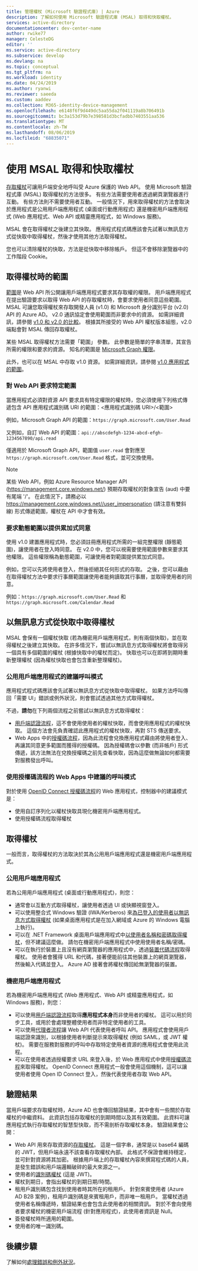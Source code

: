```yaml
---
title: 管理權杖 (Microsoft 驗證程式庫) | Azure
description: 了解如何使用 Microsoft 驗證程式庫 (MSAL) 取得和快取權杖。
services: active-directory
documentationcenter: dev-center-name
author: rwike77
manager: CelesteDG
editor: ''
ms.service: active-directory
ms.subservice: develop
ms.devlang: na
ms.topic: conceptual
ms.tgt_pltfrm: na
ms.workload: identity
ms.date: 04/24/2019
ms.author: ryanwi
ms.reviewer: saeeda
ms.custom: aaddev
ms.collection: M365-identity-device-management
ms.openlocfilehash: e6148f6f9d449dc5aa55da2f041119a8b706491b
ms.sourcegitcommit: bc3a153d79b7e398581d3bcfadbb7403551aa536
ms.translationtype: MT
ms.contentlocale: zh-TW
ms.lasthandoff: 08/06/2019
ms.locfileid: "68835071"
---
```

# <a name="acquiring-and-caching-tokens-using-msal"></a>使用 MSAL 取得和快取權杖
[存取權杖](access-tokens.md)可讓用戶端安全地呼叫受 Azure 保護的 Web API。 使用 Microsoft 驗證程式庫 (MSAL) 取得權杖的方法很多。 有些方法需要使用者透過網頁瀏覽器進行互動。 有些方法則不需要使用者互動。 一般情況下，用來取得權杖的方法會取決於應用程式是公用用戶端應用程式 (桌面或行動應用程式) 還是機密用戶端應用程式 (Web 應用程式、Web API 或精靈應用程式，如 Windows 服務)。

MSAL 會在取得權杖之後建立其快取。  應用程式程式碼應該會先試著以無訊息方式從快取中取得權杖，然後才使用其他方法取得權杖。

您也可以清除權杖的快取，方法是從快取中移除帳戶。 但這不會移除瀏覽器中的工作階段 Cookie。

## <a name="scopes-when-acquiring-tokens"></a>取得權杖時的範圍
[範圍](v2-permissions-and-consent.md)是 Web API 所公開讓用戶端應用程式要求其存取權的權限。 用戶端應用程式在提出驗證要求以取得 Web API 的存取權杖時，會要求使用者同意這些範圍。 MSAL 可讓您取得權杖來存取開發人員 (v1.0) 和 Microsoft 身分識別平台 (v2.0) API 的 Azure AD。 v2.0 通訊協定會使用範圍而非要求中的資源。 如需詳細資訊，請參閱 [v1.0 和 v2.0 的比較](active-directory-v2-compare.md)。 根據其所接受的 Web API 權杖版本組態，v2.0 端點會對 MSAL 傳回存取權杖。

某些 MSAL 取得權杖方法需要「範圍」  參數。 此參數是簡單的字串清單，其宣告所需的權限和要求的資源。 知名的範圍是 [Microsoft Graph 權限](/graph/permissions-reference)。

此外，也可以在 MSAL 中存取 v1.0 資源。 如需詳細資訊，請參閱 [v1.0 應用程式的範圍](msal-v1-app-scopes.md)。

### <a name="request-specific-scopes-for-a-web-api"></a>對 Web API 要求特定範圍
當應用程式必須對資源 API 要求具有特定權限的權杖時，您必須使用下列格式傳遞包含 API 應用程式識別碼 URI 的範圍：&lt;應用程式識別碼 URI&gt;/&lt;範圍&gt; 

例如，Microsoft Graph API 的範圍：`https://graph.microsoft.com/User.Read`

又例如，自訂 Web API 的範圍：`api://abscdefgh-1234-abcd-efgh-1234567890/api.read`

僅適用於 Microsoft Graph API，範圍值 `user.read` 會對應至 `https://graph.microsoft.com/User.Read` 格式，並可交換使用。

> [!NOTE]
> 某些 Web API，例如 Azure Resource Manager API (https://management.core.windows.net/) 預期存取權杖的對象宣告 (aud) 中要有尾端 '/'。 在此情況下，請務必以 https://management.core.windows.net//user_impersonation (請注意有雙斜線) 形式傳遞範圍，權杖在 API 中才會有效。

### <a name="request-dynamic-scopes-for-incremental-consent"></a>要求動態範圍以提供累加式同意
使用 v1.0 建置應用程式時，您必須註冊應用程式所需的一組完整權限 (靜態範圍)，讓使用者在登入時同意。 在 v2.0 中，您可以視需要使用範圍參數來要求其他權限。 這些權限稱為動態範圍，可讓使用者對範圍提供累加式同意。

例如，您可以先將使用者登入，然後拒絕其任何形式的存取。 之後，您可以藉由在取得權杖方法中要求行事曆範圍讓使用者能夠讀取其行事曆，並取得使用者的同意。

例如：`https://graph.microsoft.com/User.Read` 和 `https://graph.microsoft.com/Calendar.Read`

## <a name="acquiring-tokens-silently-from-the-cache"></a>以無訊息方式從快取中取得權杖
MSAL 會保有一個權杖快取 (若為機密用戶端應用程式，則有兩個快取)，並在取得權杖之後建立其快取。  在許多情況下，嘗試以無訊息方式取得權杖將會取得另一個具有多個範圍的權杖 (根據快取中的權杖而定)。 快取也可以在即將到期時重新整理權杖 (因為權杖快取也會包含重新整理權杖)。

### <a name="recommended-call-pattern-for-public-client-applications"></a>公用用戶端應用程式的建議呼叫模式
應用程式程式碼應該會先試著以無訊息方式從快取中取得權杖。  如果方法呼叫傳回「需要 UI」錯誤或例外狀況，則會嘗試透過其他方式取得權杖。 

不過，**請勿**在下列兩個流程之前嘗試以無訊息方式取得權杖：

- [用戶端認證流程](msal-authentication-flows.md#client-credentials)，這不會使用使用者的權杖快取，而會使用應用程式的權杖快取。 這個方法會先負責確認此應用程式的權杖快取，再對 STS 傳送要求。
- Web Apps 中的[授權碼流程](msal-authentication-flows.md#authorization-code)，因為此流程會兌換應用程式藉由將使用者登入、再讓其同意更多範圍而獲得的授權碼。 因為授權碼會以參數 (而非帳戶) 形式傳遞，該方法無法在兌換授權碼之前先查看快取，因為這麼做無論如何都需要對服務發出呼叫。

### <a name="recommended-call-pattern-in-web-apps-using-the-authorization-code-flow"></a>使用授權碼流程的 Web Apps 中建議的呼叫模式 
對於使用 [OpenID Connect 授權碼流程](v2-protocols-oidc.md)的 Web 應用程式，控制器中的建議模式是：

- 使用自訂序列化以權杖快取具現化機密用戶端應用程式。 
- 使用授權碼流程取得權杖

## <a name="acquiring-tokens"></a>取得權杖
一般而言，取得權杖的方法取決於其為公用用戶端應用程式還是機密用戶端應用程式。

### <a name="public-client-applications"></a>公用用戶端應用程式
若為公用用戶端應用程式 (桌面或行動應用程式)，則您：
- 通常會以互動方式取得權杖，讓使用者透過 UI 或快顯視窗登入。
- 可以使用整合式 Windows 驗證 (IWA/Kerberos) 來[為已登入的使用者以無訊息方式取得權杖](msal-authentication-flows.md#integrated-windows-authentication) (如果桌面應用程式是在加入網域或 Azure 的 Windows 電腦上執行)。
- 可以在 .NET Framework 桌面用戶端應用程式中[以使用者名稱和密碼取得權杖](msal-authentication-flows.md#usernamepassword)，但不建議這麼做。 請勿在機密用戶端應用程式中使用使用者名稱/密碼。
- 可以在執行於裝置上且沒有網頁瀏覽器的應用程式中，透過[裝置代碼流程](msal-authentication-flows.md#device-code)取得權杖。 使用者會獲得 URL 和代碼，接著便能前往其他裝置上的網頁瀏覽器，然後輸入代碼並登入。  Azure AD 接著會將權杖傳回給無瀏覽器的裝置。

### <a name="confidential-client-applications"></a>機密用戶端應用程式 
若為機密用戶端應用程式 (Web 應用程式、Web API 或精靈應用程式，如 Windows 服務)，則您：
- 可以使用[用戶端認證流程](msal-authentication-flows.md#client-credentials)取得**應用程式本身**而非使用者的權杖。 這可以用於同步工具，或用於會處理整體使用者而非特定使用者的工具。 
- 可以使用[代理者流程](msal-authentication-flows.md#on-behalf-of)讓 Web API 代表使用者呼叫 API。 應用程式會使用用戶端認證來識別，以根據使用者判斷提示來取得權杖 (例如 SAML，或 JWT 權杖)。 需要在服務對服務的呼叫中存取特定使用者資源的應用程式會使用此流程。
- 可以在使用者透過授權要求 URL 來登入後，於 Web 應用程式中使用[授權碼流程](msal-authentication-flows.md#authorization-code)來取得權杖。 OpenID Connect 應用程式一般會使用這個機制，這可以讓使用者使用 Open ID Connect 登入，然後代表使用者存取 Web API。


## <a name="authentication-results"></a>驗證結果 
當用戶端要求存取權杖時，Azure AD 也會傳回驗證結果，其中會有一些關於存取權杖的中繼資料。 此資訊包括存取權杖的到期時間以及其有效範圍。 此資料可讓應用程式執行存取權杖的智慧型快取，而不需剖析存取權杖本身。  驗證結果會公開：

- Web API 用來存取資源的[存取權杖](access-tokens.md)。 這是一個字串，通常是以 base64 編碼的 JWT，但用戶端永遠不該查看存取權杖內部。 此格式不保證會維持穩定，並可針對資源將其加密。 根據用戶端上的存取權杖內容來撰寫程式碼的人員，是發生錯誤和用戶端邏輯破碎的最大來源之一。
- 使用者的[識別碼權杖](id-tokens.md) (這是 JWT)。
- 權杖到期日，會指出權杖的到期日期/時間。
- 租用戶識別碼包含找到使用者時其所在的租用戶。 針對來賓使用者 (Azure AD B2B 案例)，租用戶識別碼是來賓租用戶，而非唯一租用戶。 當權杖透過使用者名稱傳遞時，驗證結果也會包含此使用者的相關資訊。 對於不會向使用者要求權杖的機密用戶端流程 (針對應用程式)，此使用者資訊是 Null。
- 簽發權杖時所適用的範圍。
- 使用者的唯一識別碼。

## <a name="next-steps"></a>後續步驟
了解如何[處理錯誤和例外狀況](msal-handling-exceptions.md)。 
